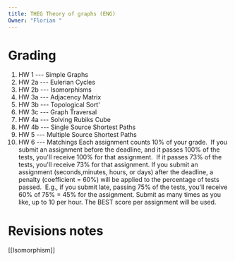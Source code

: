 ```yaml
---
title: THEG Theory of graphs (ENG)
Owner: "Florian "
---
```

# Grading
1. HW 1 --- Simple Graphs
2. HW 2a --- Eulerian Cycles
3. HW 2b --- Isomorphisms
4. HW 3a --- Adjacency Matrix
5. HW 3b --- Topological Sort'
6. HW 3c --- Graph Traversal
7. HW 4a --- Solving Rubiks Cube
8. HW 4b --- Single Source Shortest Paths
9. HW 5 --- Multiple Source Shortest Paths
10. HW 6 --- Matchings
Each assignment counts 10% of your grade.  If you submit an assignment before the deadline, and it passes 100% of the tests, you'll receive 100% for that assignment.  If it passes 73% of the tests, you'll receive 73% for that assignment.
If you submit an assignment (seconds,minutes, hours, or days) after the deadline, a penalty (coefficient = 60%) will be applied to the percentage of tests passed.  E.g., if you submit late, passing 75% of the tests, you'll receive 60% of 75% = 45% for the assignment.
Submit as many times as you like, up to 10 per hour. The BEST score per assignment will be used.
  
  
# Revisions notes
[[Isomorphism]]

